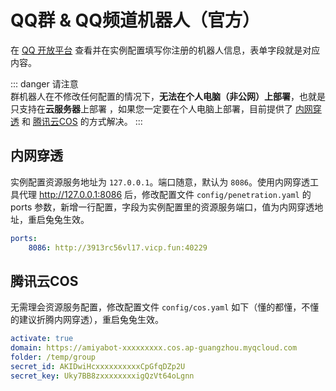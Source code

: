 # QQ群 & QQ频道机器人（官方）

在 [QQ 开放平台](https://q.qq.com/#/) 查看并在实例配置填写你注册的机器人信息，表单字段就是对应内容。

::: danger 请注意<br>
群机器人在不修改任何配置的情况下，**无法在个人电脑（非公网）上部署**，也就是只支持在**云服务器**上部署
，如果您一定要在个人电脑上部署，目前提供了 [内网穿透](https://www.baidu.com/s?wd=内网穿透)
和 [腾讯云COS](https://www.baidu.com/s?wd=腾讯云COS) 的方式解决。
:::

## 内网穿透

实例配置资源服务地址为 `127.0.0.1`。端口随意，默认为 `8086`。使用内网穿透工具代理 http://127.0.0.1:8086 后，修改配置文件
`config/penetration.yaml` 的 ports 参数，新增一行配置，字段为实例配置里的资源服务端口，值为内网穿透地址，重启兔兔生效。

```yaml
ports:
    8086: http://3913rc56vl17.vicp.fun:40229
```

## 腾讯云COS

无需理会资源服务配置，修改配置文件 `config/cos.yaml` 如下（懂的都懂，不懂的建议折腾内网穿透），重启兔兔生效。

```yaml
activate: true
domain: https://amiyabot-xxxxxxxxx.cos.ap-guangzhou.myqcloud.com
folder: /temp/group
secret_id: AKIDwiHcxxxxxxxxxxCpGfqDZp2U
secret_key: Uky7BB8zxxxxxxxxigQzVt64oLgnn
```
